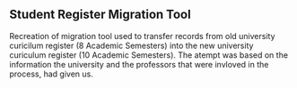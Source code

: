 ## Student Register Migration Tool
Recreation of migration tool used to transfer records from old university curicilum register (8 Academic Semesters) into the new university curiculum register (10 Academic Semesters). The atempt was based on the information the university and the professors that were invloved in the process, had given us.